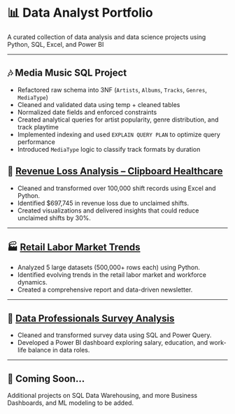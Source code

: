 # 📊 Data Analyst Portfolio

A curated collection of data analysis and data science projects using Python, SQL, Excel, and Power BI

---

## 🎶 Media Music SQL Project

* Refactored raw schema into 3NF (`Artists`, `Albums`, `Tracks`, `Genres`, `MediaType`)
* Cleaned and validated data using temp + cleaned tables
* Normalized date fields and enforced constraints
* Created analytical queries for artist popularity, genre distribution, and track playtime
* Implemented indexing and used `EXPLAIN QUERY PLAN` to optimize query performance
* Introduced `MediaType` logic to classify track formats by duration

## 🏥 [Revenue Loss Analysis – Clipboard Healthcare](https://github.com/mananbajaj7/Revenue-Loss-Analysis-Healthcare)


* Cleaned and transformed over 100,000 shift records using Excel and Python.
* Identified \$697,745 in revenue loss due to unclaimed shifts.
* Created visualizations and delivered insights that could reduce unclaimed shifts by 30%.

---

## 🏭 [Retail Labor Market Trends](https://github.com/mananbajaj7/Retail-Labor-Market-Analysis)


* Analyzed 5 large datasets (500,000+ rows each) using Python.
* Identified evolving trends in the retail labor market and workforce dynamics.
* Created a comprehensive report and data-driven newsletter.

---

## 🔢 [Data Professionals Survey Analysis](https://github.com/mananbajaj7/Data-Professionals-Survey-Analysis)


* Cleaned and transformed survey data using SQL and Power Query.
* Developed a Power BI dashboard exploring salary, education, and work-life balance in data roles.

---

## 🔧 Coming Soon...

Additional projects on SQL Data Warehousing, and more Business Dashboards, and ML modeling to be added.

